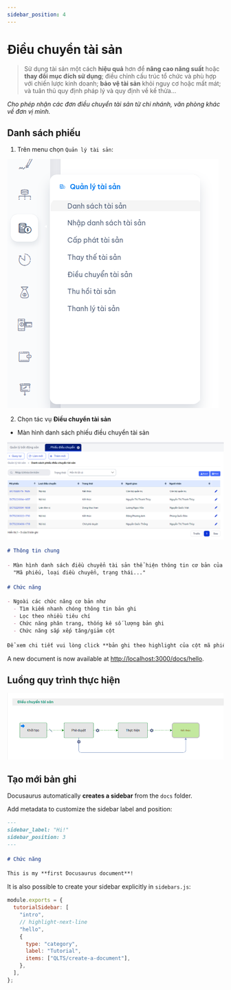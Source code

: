 ```yaml
---
sidebar_position: 4
---
```


# Điều chuyển tài sản

> Sử dụng tài sản một cách **hiệu quả** hơn để **nâng cao năng suất** hoặc **thay đổi mục đích sử dụng**; điều chỉnh cấu trúc tổ chức và phù hợp với chiến lược kinh doanh; **bảo vệ tài sản** khỏi nguy cơ hoặc mất mát; và tuân thủ quy định pháp lý và quy định về kế thừa...

_Cho phép nhận các đơn điều chuyển tài sản từ chi nhánh, văn phòng khác về đơn vị mình._

## Danh sách phiếu

1. Trên menu chọn `Quản lý tài sản`:

![Menu Tài sản](../img/menu_taisan.png)

2. Chọn tác vụ **Điều chuyển tài sản**

- Màn hình danh sách phiếu điều chuyển tài sản

![Image](../img/addDieuchuyen.PNG)

```md title="Thông tin chi tiết màn hình danh sách"
# Thông tin chung

- Màn hình danh sách điều chuyển tài sản thể hiện thông tin cơ bản của bản ghi điều chuyển như:
  "Mã phiếu, loại điều chuyển, trạng thái..."

# Chức năng

- Ngoài các chức năng cơ bản như
  - Tìm kiếm nhanh chóng thông tin bản ghi
  - Lọc theo nhiều tiêu chí
  - Chức năng phân trang, thống kê số lượng bản ghi
  - Chức năng sắp xếp tăng/giảm cột

Để xem chi tiết vui lòng click **bản ghi theo highlight của cột mã phiếu**!
```

A new document is now available at [http://localhost:3000/docs/hello](http://localhost:3000/docs/hello).

## Luồng quy trình thực hiện

![Image](../img/wfdieuchuyen.PNG)

## Tạo mới bản ghi

Docusaurus automatically **creates a sidebar** from the `docs` folder.

Add metadata to customize the sidebar label and position:

```md title="docs/hello.md" {1-4}
---
sidebar_label: "Hi!"
sidebar_position: 3
---

# Chức năng

This is my **first Docusaurus document**!
```

It is also possible to create your sidebar explicitly in `sidebars.js`:

```js title="sidebars.js"
module.exports = {
  tutorialSidebar: [
    "intro",
    // highlight-next-line
    "hello",
    {
      type: "category",
      label: "Tutorial",
      items: ["QLTS/create-a-document"],
    },
  ],
};
```
